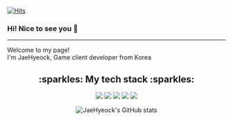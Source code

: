 [![Hits](https://hits.seeyoufarm.com/api/count/incr/badge.svg?url=https%3A%2F%2Fgithub.com%2FYangJJHH&count_bg=%2319E300&title_bg=%233D2E2E&icon=github.svg&icon_color=%23E7E7E7&title=hits&edge_flat=false)](https://hits.seeyoufarm.com)
### Hi! Nice to see you :wave:
---
Welcome to my page!<br>
I'm JaeHyeock, Game client developer from Korea
<div align = "center">
<h2>:sparkles: My tech stack :sparkles: </h2>
  <img src="https://img.shields.io/badge/-C%23-00599C?style=flat-square&logo=CSharp&logoColor=white"/>&nbsp<img src="https://img.shields.io/badge/C++-00599C?style=flat-square&logo=c%2B%2B&logoColor=white"/>&nbsp<img src="https://img.shields.io/badge/Unity-FFFFFF?style=flat-square&logo=Unity&logoColor=black"/>&nbsp<img src="https://img.shields.io/badge/Java-265A8F?style=flat-square&logo=java&logoColor=white">&nbsp<img src="https://img.shields.io/badge/Python-3776AB?style=flat-square&logo=Python&logoColor=white">
  
![JaeHyeock's GitHub stats](https://github-readme-stats.vercel.app/api?username=anuraghazra&show_icons=true&theme=radical)
</div>

